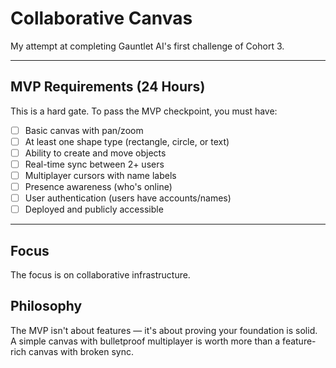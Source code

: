 # Collaborative Canvas

My attempt at completing Gauntlet AI's first challenge of Cohort 3.

---

## MVP Requirements (24 Hours)

This is a hard gate. To pass the MVP checkpoint, you must have:

- [ ] Basic canvas with pan/zoom
- [ ] At least one shape type (rectangle, circle, or text)
- [ ] Ability to create and move objects
- [ ] Real-time sync between 2+ users
- [ ] Multiplayer cursors with name labels
- [ ] Presence awareness (who's online)
- [ ] User authentication (users have accounts/names)
- [ ] Deployed and publicly accessible

---

## Focus

The focus is on collaborative infrastructure.

## Philosophy

The MVP isn't about features — it's about proving your foundation is solid. A simple canvas with bulletproof multiplayer is worth more than a feature-rich canvas with broken sync.